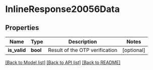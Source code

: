 # InlineResponse20056Data

## Properties
Name | Type | Description | Notes
------------ | ------------- | ------------- | -------------
**is_valid** | **bool** | Result of the OTP verification | [optional] 

[[Back to Model list]](../../README.md#documentation-for-models) [[Back to API list]](../../README.md#documentation-for-api-endpoints) [[Back to README]](../../README.md)

